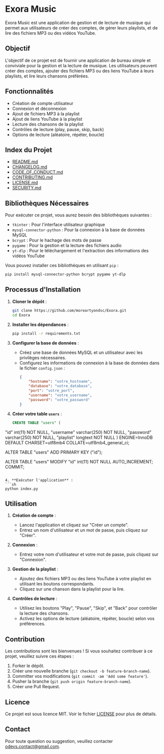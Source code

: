 # Exora Music

Exora Music est une application de gestion et de lecture de musique qui permet aux utilisateurs de créer des comptes, de gérer leurs playlists, et de lire des fichiers MP3 ou des vidéos YouTube.

## Objectif

L'objectif de ce projet est de fournir une application de bureau simple et conviviale pour la gestion et la lecture de musique. Les utilisateurs peuvent créer des comptes, ajouter des fichiers MP3 ou des liens YouTube à leurs playlists, et lire leurs chansons préférées.

## Fonctionnalités

- Création de compte utilisateur
- Connexion et déconnexion
- Ajout de fichiers MP3 à la playlist
- Ajout de liens YouTube à la playlist
- Lecture des chansons de la playlist
- Contrôles de lecture (play, pause, skip, back)
- Options de lecture (aléatoire, répéter, boucle)

## Index du Projet

- [README.md](https://github.com/moreartyondsc/Exora/blob/main/README.md)
- [CHANGELOG.md](https://github.com/moreartyondsc/Exora/blob/main/CHANGELOG.md)
- [CODE_OF_CONDUCT.md](https://github.com/moreartyondsc/Exora/blob/main/CODE_OF_CONDUCT.md)
- [CONTRIBUTING.md](https://github.com/moreartyondsc/Exora/blob/main/CONTRIBUTING.md)
- [LICENSE.md](https://github.com/moreartyondsc/Exora/blob/main/LICENSE.md)
- [SECURITY.md](https://github.com/moreartyondsc/Exora/blob/main/SECURITY.md)

## Bibliothèques Nécessaires

Pour exécuter ce projet, vous aurez besoin des bibliothèques suivantes :

- `tkinter` : Pour l'interface utilisateur graphique
- `mysql-connector-python` : Pour la connexion à la base de données MySQL
- `bcrypt` : Pour le hachage des mots de passe
- `pygame` : Pour la gestion et la lecture des fichiers audio
- `yt-dlp` : Pour le téléchargement et l'extraction des informations des vidéos YouTube

Vous pouvez installer ces bibliothèques en utilisant `pip` :

```sh
pip install mysql-connector-python bcrypt pygame yt-dlp
```

## Processus d'Installation

1. **Cloner le dépôt** :
   ```sh
   git clone https://github.com/moreartyondsc/Exora.git
   cd Exora
   ```

2. **Installer les dépendances** :
   ```sh
   pip install -r requirements.txt
   ```

3. **Configurer la base de données** :
   - Créez une base de données MySQL et un utilisateur avec les privilèges nécessaires.
   - Configurez les informations de connexion à la base de données dans le fichier `config.json` :
     ```json
     {
         "hostname": "votre_hostname",
         "database": "votre_database",
         "port": "votre_port",
         "username": "votre_username",
         "password": "votre_password"
     }
     ```
4. **Créer votre table `users`** :
   
   ```sql
   CREATE TABLE "users" (
  "id" int(11) NOT NULL,
  "username" varchar(250) NOT NULL,
  "password" varchar(250) NOT NULL,
  "playlist" longtext NOT NULL
) ENGINE=InnoDB DEFAULT CHARSET=utf8mb4 COLLATE=utf8mb4_general_ci;

ALTER TABLE "users"
  ADD PRIMARY KEY ("id");

ALTER TABLE "users"
  MODIFY "id" int(11) NOT NULL AUTO_INCREMENT;
COMMIT;
   ```

4. **Exécuter l'application** :
   ```sh
   python index.py
   ```

## Utilisation

1. **Création de compte** :
   - Lancez l'application et cliquez sur "Créer un compte".
   - Entrez un nom d'utilisateur et un mot de passe, puis cliquez sur "Créer".

2. **Connexion** :
   - Entrez votre nom d'utilisateur et votre mot de passe, puis cliquez sur "Connexion".

3. **Gestion de la playlist** :
   - Ajoutez des fichiers MP3 ou des liens YouTube à votre playlist en utilisant les boutons correspondants.
   - Cliquez sur une chanson dans la playlist pour la lire.

4. **Contrôles de lecture** :
   - Utilisez les boutons "Play", "Pause", "Skip", et "Back" pour contrôler la lecture des chansons.
   - Activez les options de lecture (aléatoire, répéter, boucle) selon vos préférences.

## Contribution

Les contributions sont les bienvenues ! Si vous souhaitez contribuer à ce projet, veuillez suivre ces étapes :

1. Forker le dépôt.
2. Créer une nouvelle branche (`git checkout -b feature-branch-name`).
3. Committer vos modifications (`git commit -am 'Add some feature'`).
4. Pusher la branche (`git push origin feature-branch-name`).
5. Créer une Pull Request.

## Licence

Ce projet est sous licence MIT. Voir le fichier [LICENSE](LICENSE) pour plus de détails.

## Contact

Pour toute question ou suggestion, veuillez contacter [odevs.contact@gmail.com](mailto:odevs.contact@gmail.com).
